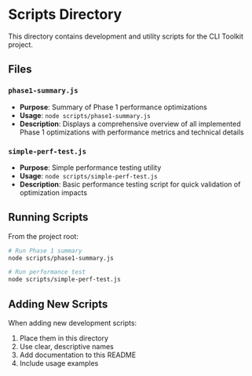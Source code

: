 # Scripts Directory

This directory contains development and utility scripts for the CLI Toolkit project.

## Files

### `phase1-summary.js`
- **Purpose**: Summary of Phase 1 performance optimizations
- **Usage**: `node scripts/phase1-summary.js`
- **Description**: Displays a comprehensive overview of all implemented Phase 1 optimizations with performance metrics and technical details

### `simple-perf-test.js`
- **Purpose**: Simple performance testing utility
- **Usage**: `node scripts/simple-perf-test.js`
- **Description**: Basic performance testing script for quick validation of optimization impacts

## Running Scripts

From the project root:

```bash
# Run Phase 1 summary
node scripts/phase1-summary.js

# Run performance test
node scripts/simple-perf-test.js
```

## Adding New Scripts

When adding new development scripts:
1. Place them in this directory
2. Use clear, descriptive names
3. Add documentation to this README
4. Include usage examples
